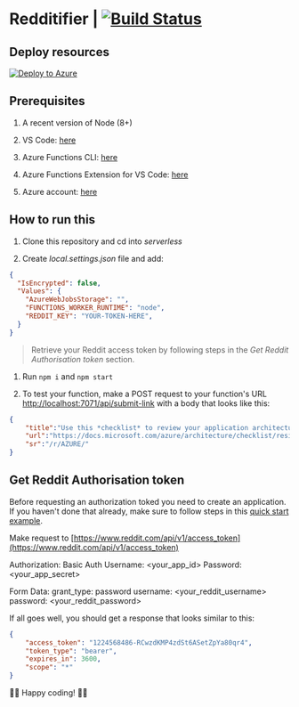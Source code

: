 # Redditifier | [![Build Status](https://dev.azure.com/sicotin/sicotin/_apis/build/status/simonaco.redditifier?branchName=master)](https://dev.azure.com/sicotin/sicotin/_build/latest?definitionId=26&branchName=master)

## Deploy resources

[![Deploy to Azure](https://azuredeploy.net/deploybutton.png)](https://portal.azure.com/#create/Microsoft.Template/uri/https%3A%2F%2Fraw.githubusercontent.com%2Fsimonaco%2Fredditifier%2Fmaster%2Fazuredeploy.json)

## Prerequisites

1. A recent version of Node (8+)

1. VS Code: [here](https://code.visualstudio.com/download/?WT.mc_id=redditfier-github-sicotin)

1. Azure Functions CLI: [here](https://docs.microsoft.com/en-us/azure/azure-functions/functions-run-local?WT.mc_id=redditfier-github-sicotin)  

1. Azure Functions Extension for VS Code: [here](https://marketplace.visualstudio.com/items/?WT.mc_id=redditfier-github-sicotin&itemName=ms-azuretools.vscode-azurefunctions)  

1. Azure account: [here](https://azure.microsoft.com/en-us/free/?wt.mc_id=redditfier-github-sicotin)

## How to run this

1. Clone this repository and cd into *serverless*

1. Create *local.settings.json* file and add:

```json
{
  "IsEncrypted": false,
  "Values": {
    "AzureWebJobsStorage": "",
    "FUNCTIONS_WORKER_RUNTIME": "node",
    "REDDIT_KEY": "YOUR-TOKEN-HERE",
  }
}
```

> Retrieve your Reddit access token by following steps in the *Get Reddit Authorisation token* section.

1. Run ```npm i``` and ```npm start```

1. To test your function, make a POST request to your function's URL [http://localhost:7071/api/submit-link](http://localhost:7071/api/submit-link) with a body that looks like this:

```json
{
    "title":"Use this *checklist* to review your application architecture from a *resiliency* standpoint; Application Design, Data Management, Security, Testing & Deployment",
    "url":"https://docs.microsoft.com/azure/architecture/checklist/resiliency",
    "sr":"/r/AZURE/"
}
```

## Get Reddit Authorisation token

Before requesting an authorization toked you need to create an application. If you haven't done that already, make sure to follow steps in this [quick start example](https://github.com/reddit-archive/reddit/wiki/OAuth2-Quick-Start-Example).

Make request to [https://www.reddit.com/api/v1/access_token](https://www.reddit.com/api/v1/access_token)

Authorization: Basic Auth
Username: <your_app_id>
Password: <your_app_secret>

Form Data:
grant_type: password
username: <your_reddit_username>
password: <your_reddit_password>

If all goes well, you should get a response that looks similar to this:

```json
{
    "access_token": "1224568486-RCwzdKMP4zdSt6ASetZpYa80qr4",
    "token_type": "bearer",
    "expires_in": 3600,
    "scope": "*"
}
```

🙋🏼 Happy coding! 🙋🏼
